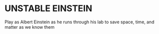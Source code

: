 # UNSTABLE EINSTEIN
Play as Albert Einstein as he runs through his lab to save space, time, and matter as we know them